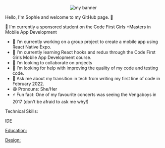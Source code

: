 <p align='center'> 
<img src="https://user-images.githubusercontent.com/107502956/190382574-ca6c762d-14df-44cf-a832-f2cbda18b228.png" alt='my banner'>
</p>

Hello, I'm Sophie and welcome to my GitHub page. 👋

🌟 I'm currently a sponsored student on the Code First Girls +Masters in Mobile App Development

- 🔭 I’m currently working on a group project to create a mobile app using React Native Expo.
- 🌱 I’m currently learning React hooks and redux through the Code First Girls Mobile App Development course.
- 👯 I’m looking to collaborate on projects
- 🤔 I’m looking for help with improving the quality of my code and testing code.
- 💬 Ask me about my transition in tech from writing my first line of code in February 2022.
- 😄 Pronouns: She/Her
- ⚡ Fun fact: One of my favourite concerts was seeing the Vengaboys in 2017 (don't be afraid to ask me why!)

<!-- Connect with me:
<a href="www.linkedin.com/in/sophierkneeshaw"><img align=”left” src="https://img.shields.io/badge/LinkedIn-0077B5?style=for-the-badge&logo=linkedin&logoColor=white" alt=”icon | LinkedIn” width=”21px”/></a> -->

Technical Skills:

<a href= "https://img.shields.io/badge/CSS3-1572B6?style=for-the-badge&logo=css3&logoColor=white">
<a href= "https://img.shields.io/badge/Flask-000000?style=for-the-badge&logo=flask&logoColor=white">
<a href= "https://img.shields.io/badge/GIT-E44C30?style=for-the-badge&logo=git&logoColor=white">
<a href= "https://img.shields.io/badge/HTML5-E34F26?style=for-the-badge&logo=html5&logoColor=white">
<a href = "https://img.shields.io/badge/JavaScript-F7DF1E?style=for-the-badge&logo=javascript&logoColor=black">
<a href= "https://img.shields.io/badge/MySQL-005C84?style=for-the-badge&logo=mysql&logoColor=white">
<a href = "https://img.shields.io/badge/Python-3776AB?style=for-the-badge&logo=python&logoColor=white">
<a href = "https://img.shields.io/badge/React-20232A?style=for-the-badge&logo=react&logoColor=61DAFB">
<a href = "https://img.shields.io/badge/React_Native-20232A?style=for-the-badge&logo=react&logoColor=61DAFB">
<a href= "https://img.shields.io/badge/Redux-593D88?style=for-the-badge&logo=redux&logoColor=white">

IDE
<a href= "https://img.shields.io/badge/PyCharm-000000.svg?&style=for-the-badge&logo=PyCharm&logoColor=white">
<a href= "https://img.shields.io/badge/sublime_text-%23575757.svg?&style=for-the-badge&logo=sublime-text&logoColor=important">
<a href= "https://img.shields.io/badge/Visual_Studio_Code-0078D4?style=for-the-badge&logo=visual%20studio%20code&logoColor=white">

Education:
<a href="https://img.shields.io/badge/Codecademy-FFF0E5?style=for-the-badge&logo=codecademy&logoColor=303347">
<a href="https://img.shields.io/badge/freecodecamp-27273D?style=for-the-badge&logo=freecodecamp&logoColor=white">
<a href= "https://img.shields.io/badge/scrimba-2B283A?style=for-the-badge&logo=scrimba&logoColor=white">
<a href="https://img.shields.io/badge/Udemy-EC5252?style=for-the-badge&logo=Udemy&logoColor=white">

Design:
<a href= "https://img.shields.io/badge/Canva-%2300C4CC.svg?&style=for-the-badge&logo=Canva&logoColor=white">
<a href= "https://img.shields.io/badge/Figma-F24E1E?style=for-the-badge&logo=figma&logoColor=white">

<!-- Project Links: -->
